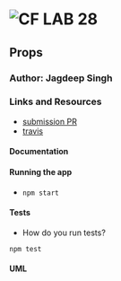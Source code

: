 # ![CF](http://i.imgur.com/7v5ASc8.png) LAB 28

## Props

### Author: Jagdeep Singh

### Links and Resources

- [submission PR](https://github.com/401-advanced-javascript-js/lab-28-props/pull/1)
- [travis](https://travis-ci.com/401-advanced-javascript-js/lab-28-props)
  <!-- - [front-end]()  TODO: deploy react app -->

#### Documentation

<!-- * [jsdoc](http://xyz.com) (Server assignments) -->

<!-- - [styleguide]() TODO: create styleguide -->

#### Running the app

- `npm start`

#### Tests

- How do you run tests?
  <!-- TODO: write tests -->

`npm test`

#### UML

<!-- TODO: create UML -->

<!-- ![UML]() -->
